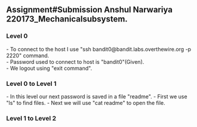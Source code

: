 <h2>Assignment#Submission Anshul Narwariya 220173_Mechanicalsubsystem.</h2>
<h3>Level 0</h3>
- To connect to the host I use "ssh bandit0@bandit.labs.overthewire.org -p 2220" command.<br>
- Password used to connect to host is "bandit0"(Given).<br>
- We logout using "exit command".
<h3>Level 0 to Level 1</h3>
- In this level our next password is saved in a file "readme".
- First we use "ls" to find files.
- Next we will use "cat readme" to open the file.
<h3>Level 1 to Level 2</h3>
